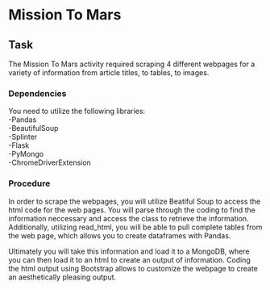# Mission To Mars

## Task
The Mission To Mars activity required scraping 4 different webpages for a variety of information from article titles, to tables, to images. 

### Dependencies
You need to utilize the following libraries:</br>
-Pandas</br>
-BeautifulSoup</br>
-Splinter</br>
-Flask</br>
-PyMongo</br>
-ChromeDriverExtension</br>

### Procedure

In order to scrape the webpages, you will utilize Beatiful Soup to access the html code for the web pages.  You will parse through the coding to find the information neccessary and access the class to retrieve the information.  Additionally, utilizing read_html, you will be able to pull complete tables from the web page, which allows you to create dataframes with Pandas. 

Ultimately you will take this information and load it to a MongoDB, where you can then load it to an html to create an output of information. Coding the html output using Bootstrap allows to customize the webpage to create an aesthetically pleasing output. 
